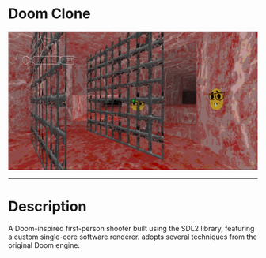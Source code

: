 # Doom Clone

![In Game][ingame]

---

# Description
A Doom-inspired first-person shooter built using the SDL2 library, featuring a custom single-core software renderer. adopts several techniques from the original Doom engine.

[ingame]: Screenshots/ingame.png

